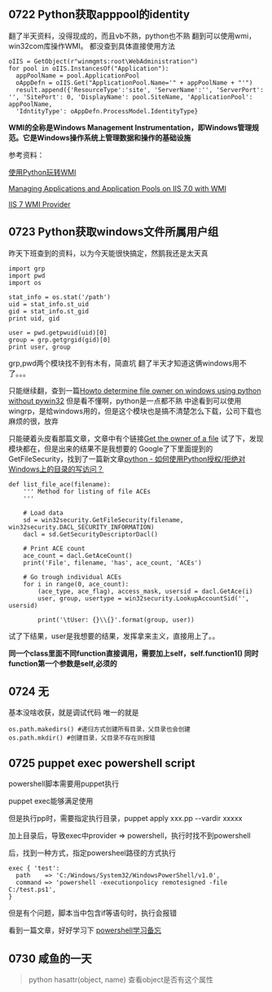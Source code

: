 ## 0722 Python获取apppool的identity

翻了半天资料，没得现成的，而且vb不熟，python也不熟
翻到可以使用wmi，win32com库操作WMI。
都没查到具体直接使用方法


    oIIS = GetObject(r"winmgmts:root\WebAdministration")
    for pool in oIIS.InstancesOf("Application"):
      appPoolName = pool.ApplicationPool
      oAppDefn = oIIS.Get("ApplicationPool.Name='" + appPoolName + "'")
      result.append({'ResourceType':'site', 'ServerName':'', 'ServerPort': '', 'SitePort': 0, 'DisplayName': pool.SiteName, 'ApplicationPool': appPoolName,
      'IdntityType': oAppDefn.ProcessModel.IdentityType}

**WMI的全称是Windows Management Instrumentation，即Windows管理规范。它是Windows操作系统上管理数据和操作的基础设施**

参考资料：

[使用Python玩转WMI](https://www.cnblogs.com/dreamlofter/p/5846966.html)

[Managing Applications and Application Pools on IIS 7.0 with WMI](https://docs.microsoft.com/en-us/iis/manage/scripting/managing-applications-and-application-pools-on-iis-with-wmi#creating-and-enumerating-applications)

[IIS 7 WMI Provider](https://docs.microsoft.com/en-us/iis/manage/provisioning-and-managing-iis/iis-7-wmi-provider)

## 0723 Python获取windows文件所属用户组

昨天下班查到的资料，以为今天能很快搞定，然鹅我还是太天真

    import grp
    import pwd
    import os

    stat_info = os.stat('/path')
    uid = stat_info.st_uid
    gid = stat_info.st_gid
    print uid, gid

    user = pwd.getpwuid(uid)[0]
    group = grp.getgrgid(gid)[0]
    print user, group
    
grp,pwd两个模块找不到有木有，简直坑
翻了半天才知道这俩windows用不了。。。

只能继续翻，查到一篇[Howto determine file owner on windows using python without pywin32](https://stackoverflow.com/questions/8086412/howto-determine-file-owner-on-windows-using-python-without-pywin32)
但是看不懂啊，python是一点都不熟
中途看到可以使用wingrp，是给windows用的，但是这个模块也是搞不清楚怎么下载，公司下载也麻烦的很，放弃

只能硬着头皮看那篇文章，文章中有个链接[Get the owner of a file](http://timgolden.me.uk/python/win32_how_do_i/get-the-owner-of-a-file.html)
试了下，发现模块都在，但是出来的结果不是我想要的
Google了下里面提到的GetFileSecurity，找到了一篇新文章[python - 如何使用Python授权/拒绝对Windows上的目录的写访问？](https://www.coder.work/article/566450)

    def list_file_ace(filename):
        ''' Method for listing of file ACEs
        '''

        # Load data
        sd = win32security.GetFileSecurity(filename, win32security.DACL_SECURITY_INFORMATION)
        dacl = sd.GetSecurityDescriptorDacl()     

        # Print ACE count
        ace_count = dacl.GetAceCount()
        print('File', filename, 'has', ace_count, 'ACEs')

        # Go trough individual ACEs
        for i in range(0, ace_count):
            (ace_type, ace_flag), access_mask, usersid = dacl.GetAce(i)
            user, group, usertype = win32security.LookupAccountSid('', usersid)

            print('\tUser: {}\\{}'.format(group, user))  
         
试了下结果，user是我想要的结果，发挥拿来主义，直接用上了。。

**同一个class里面不同function直接调用，需要加上self，self.function1()
同时function第一个参数是self,必须的**

## 0724 无

基本没啥收获，就是调试代码
唯一的就是

    os.path.makedirs() #递归方式创建所有目录，父目录也会创建
    os.path.mkdir() #创建目录，父目录不存在则报错

## 0725 puppet exec powershell script

powershell脚本需要用puppet执行

puppet exec能够满足使用

但是执行pp时，需要指定执行目录，puppet apply xxx.pp --vardir xxxxx

加上目录后，导致exec中provider => powershell，执行时找不到powershell

后，找到一种方式，指定powersheel路径的方式执行

    exec { 'test':
      path    => 'C:/Windows/System32/WindowsPowerShell/v1.0',
      command => 'powershell -executionpolicy remotesigned -file C:/test.ps1',
    }

但是有个问题，脚本当中包含if等语句时，执行会报错

看到一篇文章，好好学习下
[powershell学习备忘](https://jeremyxu2010.github.io/2018/02/powershell%E5%AD%A6%E4%B9%A0%E5%A4%87%E5%BF%98/)

## 0730 咸鱼的一天

> python
> hasattr(object, name) 查看object是否有这个属性
